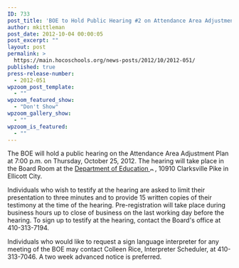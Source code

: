 ```yaml
---
ID: 733
post_title: 'BOE to Hold Public Hearing #2 on Attendance Area Adjustment Plan'
author: mkittleman
post_date: 2012-10-04 00:00:05
post_excerpt: ""
layout: post
permalink: >
  https://main.hocoschools.org/news-posts/2012/10/2012-051/
published: true
press-release-number:
  - 2012-051
wpzoom_post_template:
  - ""
wpzoom_featured_show:
  - "Don't Show"
wpzoom_gallery_show:
  - ""
wpzoom_is_featured:
  - ""
---
```

The BOE will hold a public hearing on the Attendance Area Adjustment Plan at 7:00 p.m. on Thursday, October 25, 2012. The hearing will take place in the Board Room at the <a href="http://maps.google.com/maps?hl=en&amp;q=10910+Clarksville+Pike,+Ellicott+City,+MD+21042&amp;btnG=Search" target="_blank">Department of Education <img alt="new webpage icon" src="http://www.hcpss.org/images/new_webpage.gif" width="11" height="10" align="bottom" border="0" /></a>, 10910 Clarksville Pike in Ellicott City.

Individuals who wish to testify at the hearing are asked to limit their presentation to three minutes and to provide 15 written copies of their testimony at the time of the hearing. Pre-registration will take place during business hours up to close of business on the last working day before the hearing. To sign up to testify at the hearing, contact the Board's office at 410-313-7194.

Individuals who would like to request a sign language interpreter for any meeting of the BOE may contact Colleen Rice, Interpreter Scheduler, at 410-313-7046. A two week advanced notice is preferred.